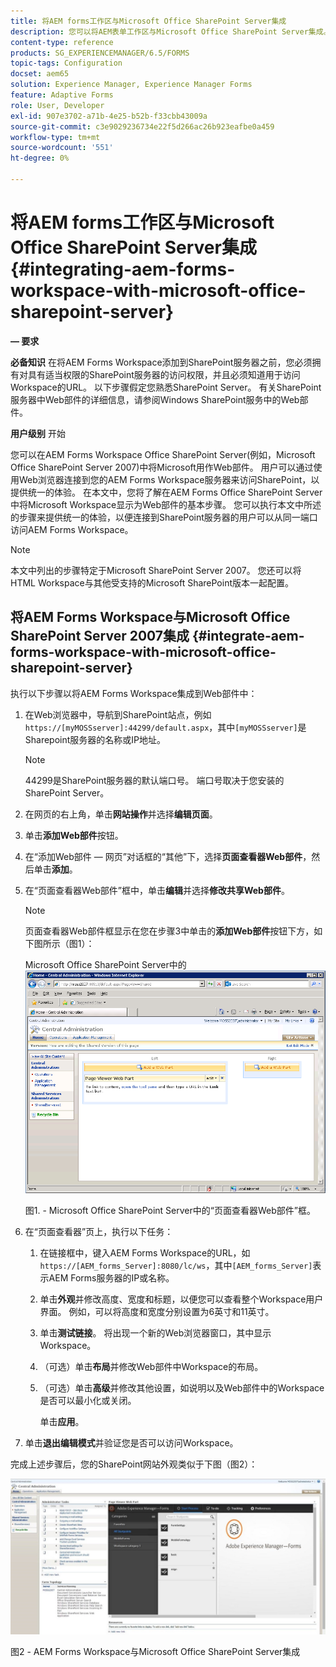 ```yaml
---
title: 将AEM forms工作区与Microsoft Office SharePoint Server集成
description: 您可以将AEM表单工作区与Microsoft Office SharePoint Server集成。
content-type: reference
products: SG_EXPERIENCEMANAGER/6.5/FORMS
topic-tags: Configuration
docset: aem65
solution: Experience Manager, Experience Manager Forms
feature: Adaptive Forms
role: User, Developer
exl-id: 907e3702-a71b-4e25-b52b-f33cbb43009a
source-git-commit: c3e9029236734e22f5d266ac26b923eafbe0a459
workflow-type: tm+mt
source-wordcount: '551'
ht-degree: 0%

---
```


# 将AEM forms工作区与Microsoft Office SharePoint Server集成{#integrating-aem-forms-workspace-with-microsoft-office-sharepoint-server}

**— 要求**

**必备知识**
在将AEM Forms Workspace添加到SharePoint服务器之前，您必须拥有对具有适当权限的SharePoint服务器的访问权限，并且必须知道用于访问Workspace的URL。 以下步骤假定您熟悉SharePoint Server。 有关SharePoint服务器中Web部件的详细信息，请参阅Windows SharePoint服务中的Web部件。

**用户级别**
开始

您可以在AEM Forms Workspace Office SharePoint Server(例如，Microsoft Office SharePoint Server 2007)中将Microsoft用作Web部件。 用户可以通过使用Web浏览器连接到您的AEM Forms Workspace服务器来访问SharePoint，以提供统一的体验。 在本文中，您将了解在AEM Forms Office SharePoint Server中将Microsoft Workspace显示为Web部件的基本步骤。 您可以执行本文中所述的步骤来提供统一的体验，以便连接到SharePoint服务器的用户可以从同一端口访问AEM Forms Workspace。

>[!NOTE]
>
>本文中列出的步骤特定于Microsoft SharePoint Server 2007。 您还可以将HTML Workspace与其他受支持的Microsoft SharePoint版本一起配置。

## 将AEM Forms Workspace与Microsoft Office SharePoint Server 2007集成 {#integrate-aem-forms-workspace-with-microsoft-office-sharepoint-server}

执行以下步骤以将AEM Forms Workspace集成到Web部件中：

1. 在Web浏览器中，导航到SharePoint站点，例如`https://[myMOSSserver]:44299/default.aspx`，其中`[myMOSSserver]`是Sharepoint服务器的名称或IP地址。

   >[!NOTE]
   >
   >44299是SharePoint服务器的默认端口号。 端口号取决于您安装的SharePoint Server。

1. 在网页的右上角，单击&#x200B;**网站操作**&#x200B;并选择&#x200B;**编辑页面**。
1. 单击&#x200B;**添加Web部件**&#x200B;按钮。
1. 在“添加Web部件 — 网页”对话框的“其他”下，选择&#x200B;**页面查看器Web部件**，然后单击&#x200B;**添加**。
1. 在“页面查看器Web部件”框中，单击&#x200B;**编辑**&#x200B;并选择&#x200B;**修改共享Web部件**。

   >[!NOTE]
   >
   >页面查看器Web部件框显示在您在步骤3中单击的&#x200B;**添加Web部件**&#x200B;按钮下方，如下图所示（图1）：

   Microsoft Office SharePoint Server中的![页面查看器Web部件框。](assets/page-viewer-web-part-box-in-microsoft-office-sharepoint-server.png)

   图1. - Microsoft Office SharePoint Server中的“页面查看器Web部件”框。

1. 在“页面查看器”页上，执行以下任务：

   1. 在链接框中，键入AEM Forms Workspace的URL，如`https://[AEM_forms_Server]:8080/lc/ws`，其中`[AEM_forms_Server]`表示AEM Forms服务器的IP或名称。
   1. 单击&#x200B;**外观**&#x200B;并修改高度、宽度和标题，以便您可以查看整个Workspace用户界面。 例如，可以将高度和宽度分别设置为6英寸和11英寸。
   1. 单击&#x200B;**测试链接**。 将出现一个新的Web浏览器窗口，其中显示Workspace。
   1. （可选）单击&#x200B;**布局**&#x200B;并修改Web部件中Workspace的布局。
   1. （可选）单击&#x200B;**高级**&#x200B;并修改其他设置，如说明以及Web部件中的Workspace是否可以最小化或关闭。

      单击&#x200B;**应用**。

1. 单击&#x200B;**退出编辑模式**&#x200B;并验证您是否可以访问Workspace。

完成上述步骤后，您的SharePoint网站外观类似于下图（图2）：

![AEM Forms Workspace与Microsoft Office SharePoint Server集成](assets/aem-forms-workspace.jpg)

图2 - AEM Forms Workspace与Microsoft Office SharePoint Server集成
